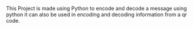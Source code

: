 This Project is made using Python to encode and decode a message using python 
it can also be used in encoding and decoding information from a qr code.
